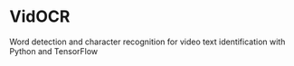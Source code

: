 # VidOCR
Word detection and character recognition for video text identification with Python and TensorFlow
